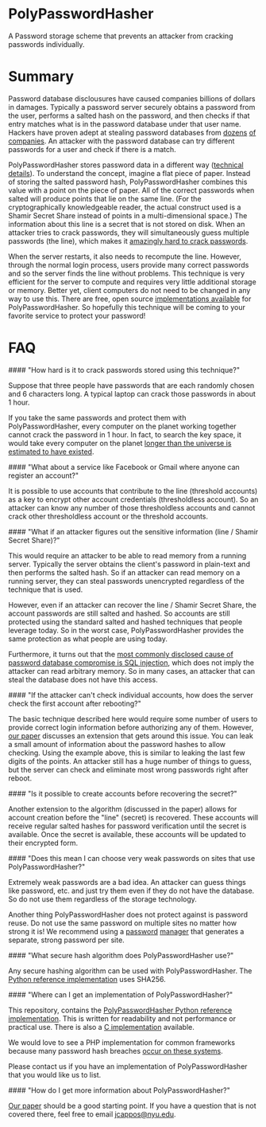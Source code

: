 PolyPasswordHasher
============

A Password storage scheme that prevents an attacker from cracking passwords individually.


Summary
=======

Password database disclousures have caused companies billions of dollars in
damages.   Typically a password server securely obtains a password from the
user, performs a salted hash on the password, and then checks if that entry
matches what is in the password database under that user name.   Hackers have
proven adept at stealing password databases from
[dozens](https://isis.poly.edu/~jcappos/papers/tr-cse-2013-02.pdf)
[of](http://www.zdnet.com/blog/security/pwnedlist-alerts-you-when-youve-been-hacked-for-a-price/10943)
[companies](http://blog.passwordresearch.com/2013/02/passwords-found-in-wild-for-january-2013.html).
An attacker with the password database can try different passwords for a user
and check if there is a match.

PolyPasswordHasher stores password data in a different way ([technical
details](https://github.com/PolyPasswordHasher/PolyPasswordHasher/blob/master/academic-writeup/paper.pdf)).
To understand the concept, imagine a flat piece of paper.   Instead of storing
the salted password hash, PolyPasswordHasher combines this value with a point
on the piece of paper.   All of the correct passwords when salted will produce
points that lie on the same line.   (For the cryptographically knowledgeable
reader, the actual construct used is a Shamir Secret Share instead of points in
a multi-dimensional space.)   The information about this line is a secret that
is not stored on disk.   When an attacker tries to crack passwords, they will
simultaneously guess multiple passwords (the line), which makes it [amazingly
hard to crack passwords](#hardtocompute).

When the server restarts, it also needs to recompute the line.   However,
through the normal login process, users provide many correct passwords and so
the server finds the line without problems.   This technique is very efficient
for the server to compute and requires very little additional storage or
memory.   Better yet, client computers do not need to be changed in any way to
use this.   There are free, open source [implementations
available](#implementation) for PolyPasswordHasher. So hopefully this technique
will be coming to your favorite service to protect your password!


FAQ
===

<a name="hardtocompute"/>
#### "How hard is it to crack passwords stored using this technique?"

Suppose that three people have passwords that are each randomly chosen and 6
characters long.   A typical laptop can crack those passwords in about 1 hour.

If you take the same passwords and protect them with PolyPasswordHasher, every
computer on the planet working together cannot crack the password in 1 hour.
In fact, to search the key space, it would take every computer on the planet
[longer than the universe is estimated to have
existed](https://github.com/PolyPasswordHasher/PolyPasswordHasher/blob/master/academic-writeup/paper.pdf).

<a name="thresholdless"/>
#### "What about a service like Facebook or Gmail where anyone can register an account?"

It is possible to use accounts that contribute to the line (threshold accounts)
as a key to encrypt other account credentials (thresholdless account).   So an
attacker can know any number of those thresholdless accounts and cannot crack
other thresholdless account or the threshold accounts.


<a name="breakssystem"/>
#### "What if an attacker figures out the sensitive information (line / Shamir Secret Share)?"

This would require an attacker to be able to read memory from a running server.
Typically the server obtains the client's password in plain-text and then
performs the salted hash.   So if an attacker can read memory on a running
server, they can steal passwords unencrypted regardless of the technique that
is used.

However, even if an attacker can recover the line / Shamir Secret Share, the
account passwords are still salted and hashed.   So accounts are still
protected using the standard salted and hashed techniques that people leverage
today.   So in the worst case, PolyPasswordHasher provides the same protection
as what people are using today.

Furthermore, it turns out that the [most commonly disclosed cause of password
database compromise is SQL
injection](https://isis.poly.edu/~jcappos/papers/tr-cse-2013-02.pdf), which
does not imply the attacker can read arbitrary memory.   So in many cases, an
attacker that can steal the database does not have this access.

<a name="restart"/>
#### "If the attacker can't check individual accounts, how does the server check the first account after rebooting?"

The basic technique described here would require some number of users to
provide correct login information before authorizing any of them.   However,
[our
paper](https://github.com/PolyPasswordHasher/PolyPasswordHasher/blob/master/academic-writeup/paper.pdf)
discusses an extension that gets around this issue.   You can leak a small
amount of information about the password hashes to allow checking.   Using the
example above, this is similar to leaking the last few digits of the points.
An attacker still has a huge number of things to guess, but the server can
check and eliminate most wrong passwords right after reboot.

<a name="bootstrap_accounts"/>
#### "Is it possible to create accounts before recovering the secret?"

Another extension to the algorithm (discussed in the paper) allows for account
creation before the "line" (secret) is recovered. These accounts will receive
regular salted hashes for password verification until the secret is available.
Once the secret is available, these accounts will be updated to their encrypted
form.

<a name="weakpasswords"/>
#### "Does this mean I can choose very weak passwords on sites that use PolyPasswordHasher?"

Extremely weak passwords are a bad idea.   An attacker can guess things like
password, etc. and just try them even if they do not have the database.   So do
not use them regardless of the storage technology.

Another thing PolyPasswordHasher does not protect against is password reuse.
Do not use the same password on multiple sites no matter how strong it is!   We
recommend using a [password](https://lastpass.com)
[manager](https://agilebits.com/onepassword) that generates a separate, strong
password per site.

<a name="hashalg"/>
#### "What secure hash algorithm does PolyPasswordHasher use?"

Any secure hashing algorithm can be used with PolyPasswordHasher.   The [Python
reference
implementation](https://github.com/PolyPasswordHasher/PolyPasswordHasher/tree/master/python-reference-implementation)
uses SHA256.


<a name="implementation"/>
#### "Where can I get an implementation of PolyPasswordHasher?"

This repository, contains the [PolyPasswordHasher Python reference
implementation](https://github.com/PolyPasswordHasher/PolyPasswordHasher/tree/master/python-reference-implementation).   This is written for
readability and not performance or practical use.   There is also a [C
implementation](https://github.com/PolyPasswordHasher/PolyPasswordHasher-C)
available.

We would love to see a PHP implementation for common frameworks because many
password hash breaches [occur on these
systems](http://blog.passwordresearch.com/2013/02/passwords-found-in-wild-for-january-2013.html).

Please contact us if you have an implementation of PolyPasswordHasher that you
would like us to list.


<a name="moreinfo"/>
#### "How do I get more information about PolyPasswordHasher?"

[Our
paper](https://github.com/PolyPasswordHasher/PolyPasswordHasher/blob/master/academic-writeup/paper.pdf)
should be a good starting point.   If you have a question that is not covered
there, feel free to email jcappos@nyu.edu.
